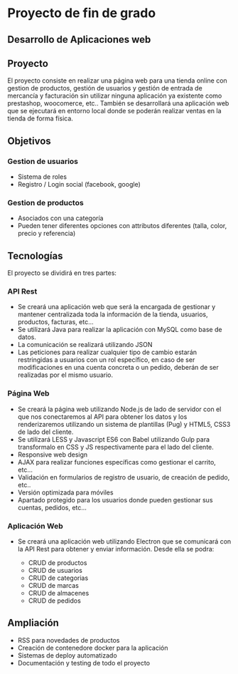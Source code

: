# Proyecto de fin de grado
## Desarrollo de Aplicaciones web

## Proyecto
El proyecto consiste en realizar una página web para una tienda online con gestion de productos, gestión de
usuarios y gestión de entrada de mercancía y facturación sin utilizar ninguna aplicación ya existente como prestashop,
woocomerce, etc..
También se desarrollará una aplicación web que se ejecutará en entorno local donde se poderán realizar ventas en la
tienda de forma física.

## Objetivos

### Gestion de usuarios

  - Sistema de roles
  - Registro / Login social (facebook, google)

### Gestion de productos
  
  - Asociados con una categoría
  - Pueden tener diferentes opciones con attributos diferentes (talla, color, precio y referencia)

## Tecnologías

El proyecto se dividirá en tres partes:

### API Rest
  
  - Se creará una aplicación web que será la encargada de gestionar y mantener centralizada toda la información de la
  tienda, usuarios, productos, facturas, etc...
  - Se utilizará Java para realizar la aplicación con MySQL como base de datos.
  - La comunicación se realizará utilizando JSON
  - Las peticiones para realizar cualquier tipo de cambio estarán restringidas a usuarios con un rol específico, en caso
  de ser modificaciones en una cuenta concreta o un pedido, deberán de ser realizadas por el mismo usuario.

### Página Web

  - Se creará la página web utilizando Node.js de lado de servidor con el que nos conectaremos al API para obtener los
  datos y los renderizaremos utilizando un sistema de plantillas (Pug) y HTML5, CSS3 de lado del cliente.
  - Se utilizará LESS y Javascript ES6 con Babel utilizando Gulp para transformalo en CSS y JS respectivamente para el
  lado del cliente.
  - Responsive web design
  - AJAX para realizar funciones específicas como gestionar el carrito, etc...
  - Validación en formularios de registro de usuario, de creación de pedido, etc..
  - Versión optimizada para móviles
  - Apartado protegido para los usuarios donde pueden gestionar sus cuentas, pedidos, etc...

### Aplicación Web

  - Se creará una aplicación web utilizando Electron que se comunicará con la API Rest para obtener y enviar
  información. Desde ella se podra:

      - CRUD de productos
      - CRUD de usuarios
      - CRUD de categorias
      - CRUD de marcas
      - CRUD de almacenes
      - CRUD de pedidos

## Ampliación

- RSS para novedades de productos
- Creación de contenedore docker para la aplicación
- Sistemas de deploy automatizado
- Documentación y testing de todo el proyecto

